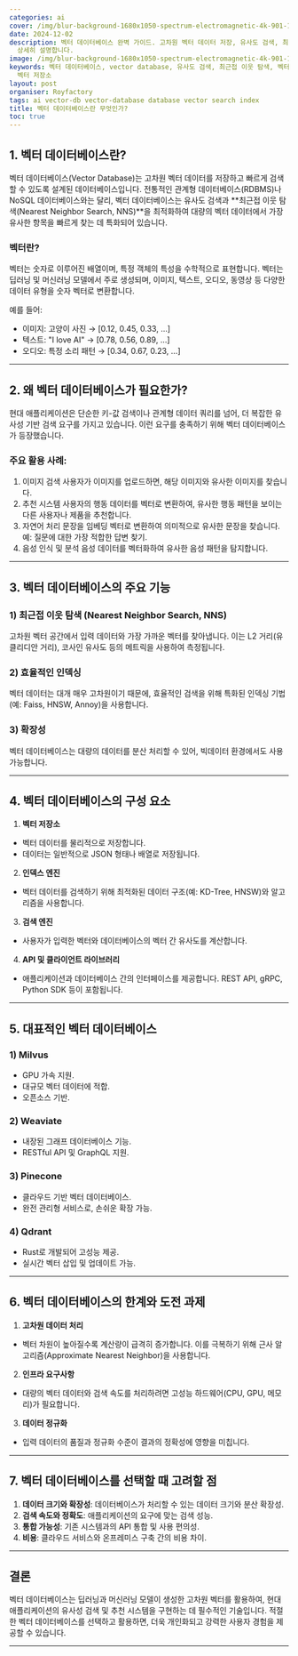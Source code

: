 ```yaml
---
categories: ai
cover: /img/blur-background-1680x1050-spectrum-electromagnetic-4k-901-1.jpg
date: 2024-12-02
description: 벡터 데이터베이스 완벽 가이드. 고차원 벡터 데이터 저장, 유사도 검색, 최근접 이웃 탐색 등 벡터 DB의 핵심 개념과 활용법을
  상세히 설명합니다.
image: /img/blur-background-1680x1050-spectrum-electromagnetic-4k-901-1.jpg
keywords: 벡터 데이터베이스, vector database, 유사도 검색, 최근접 이웃 탐색, 벡터 인덱스, 임베딩, AI 검색, NNS,
  벡터 저장소
layout: post
organiser: Royfactory
tags: ai vector-db vector-database database vector search index
title: 벡터 데이터베이스란 무엇인가?
toc: true
---
```


## 1. 벡터 데이터베이스란?
벡터 데이터베이스(Vector Database)는 고차원 벡터 데이터를 저장하고 빠르게 검색할 수 있도록 설계된 데이터베이스입니다. 전통적인 관계형 데이터베이스(RDBMS)나 NoSQL 데이터베이스와는 달리, 벡터 데이터베이스는 유사도 검색과 **최근접 이웃 탐색(Nearest Neighbor Search, NNS)**을 최적화하여 대량의 벡터 데이터에서 가장 유사한 항목을 빠르게 찾는 데 특화되어 있습니다.

### 벡터란?
벡터는 숫자로 이루어진 배열이며, 특정 객체의 특성을 수학적으로 표현합니다. 벡터는 딥러닝 및 머신러닝 모델에서 주로 생성되며, 이미지, 텍스트, 오디오, 동영상 등 다양한 데이터 유형을 숫자 벡터로 변환합니다.

예를 들어:
- 이미지: 고양이 사진 → [0.12, 0.45, 0.33, ...]
- 텍스트: "I love AI" → [0.78, 0.56, 0.89, ...]
- 오디오: 특정 소리 패턴 → [0.34, 0.67, 0.23, ...]

---

## 2. 왜 벡터 데이터베이스가 필요한가?
현대 애플리케이션은 단순한 키-값 검색이나 관계형 데이터 쿼리를 넘어, 더 복잡한 유사성 기반 검색 요구를 가지고 있습니다. 이런 요구를 충족하기 위해 벡터 데이터베이스가 등장했습니다.

### 주요 활용 사례:
1. 이미지 검색 사용자가 이미지를 업로드하면, 해당 이미지와 유사한 이미지를 찾습니다.
2. 추천 시스템 사용자의 행동 데이터를 벡터로 변환하여, 유사한 행동 패턴을 보이는 다른 사용자나 제품을 추천합니다.
3. 자연어 처리 문장을 임베딩 벡터로 변환하여 의미적으로 유사한 문장을 찾습니다. 예: 질문에 대한 가장 적합한 답변 찾기.
4. 음성 인식 및 분석 음성 데이터를 벡터화하여 유사한 음성 패턴을 탐지합니다.

---

## 3. 벡터 데이터베이스의 주요 기능
### 1) 최근접 이웃 탐색 (Nearest Neighbor Search, NNS)
고차원 벡터 공간에서 입력 데이터와 가장 가까운 벡터를 찾아냅니다. 이는 L2 거리(유클리디안 거리), 코사인 유사도 등의 메트릭을 사용하여 측정됩니다.
### 2) 효율적인 인덱싱
벡터 데이터는 대개 매우 고차원이기 때문에, 효율적인 검색을 위해 특화된 인덱싱 기법(예: Faiss, HNSW, Annoy)을 사용합니다.
### 3) 확장성
벡터 데이터베이스는 대량의 데이터를 분산 처리할 수 있어, 빅데이터 환경에서도 사용 가능합니다.

---

## 4. 벡터 데이터베이스의 구성 요소
1. **벡터 저장소**
  - 벡터 데이터를 물리적으로 저장합니다.
  - 데이터는 일반적으로 JSON 형태나 배열로 저장됩니다.
2. **인덱스 엔진**
  - 벡터 데이터를 검색하기 위해 최적화된 데이터 구조(예: KD-Tree, HNSW)와 알고리즘을 사용합니다.
3. **검색 엔진**
  - 사용자가 입력한 벡터와 데이터베이스의 벡터 간 유사도를 계산합니다.
4. **API 및 클라이언트 라이브러리**
  - 애플리케이션과 데이터베이스 간의 인터페이스를 제공합니다. REST API, gRPC, Python SDK 등이 포함됩니다.

---

## 5. 대표적인 벡터 데이터베이스
### 1) Milvus
- GPU 가속 지원.
- 대규모 벡터 데이터에 적합.
- 오픈소스 기반.

### 2) Weaviate
- 내장된 그래프 데이터베이스 기능.
- RESTful API 및 GraphQL 지원.

### 3) Pinecone
- 클라우드 기반 벡터 데이터베이스.
- 완전 관리형 서비스로, 손쉬운 확장 가능.

### 4) Qdrant
- Rust로 개발되어 고성능 제공.
- 실시간 벡터 삽입 및 업데이트 가능.

---

## 6. 벡터 데이터베이스의 한계와 도전 과제
1. **고차원 데이터 처리**
  - 벡터 차원이 높아질수록 계산량이 급격히 증가합니다. 이를 극복하기 위해 근사 알고리즘(Approximate Nearest Neighbor)을 사용합니다.
2. **인프라 요구사항**
  - 대량의 벡터 데이터와 검색 속도를 처리하려면 고성능 하드웨어(CPU, GPU, 메모리)가 필요합니다.
3. **데이터 정규화**
  - 입력 데이터의 품질과 정규화 수준이 결과의 정확성에 영향을 미칩니다.

---

## 7. 벡터 데이터베이스를 선택할 때 고려할 점
1. **데이터 크기와 확장성**: 데이터베이스가 처리할 수 있는 데이터 크기와 분산 확장성.
2. **검색 속도와 정확도**: 애플리케이션의 요구에 맞는 검색 성능.
3. **통합 가능성**: 기존 시스템과의 API 통합 및 사용 편의성.
4. **비용**: 클라우드 서비스와 온프레미스 구축 간의 비용 차이.

---

## 결론
벡터 데이터베이스는 딥러닝과 머신러닝 모델이 생성한 고차원 벡터를 활용하여, 현대 애플리케이션의 유사성 검색 및 추천 시스템을 구현하는 데 필수적인 기술입니다. 적절한 벡터 데이터베이스를 선택하고 활용하면, 더욱 개인화되고 강력한 사용자 경험을 제공할 수 있습니다.

---
